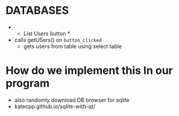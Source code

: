 # DATABASES

- * List Users button *
- calls getUSers() on `button_clicked`
	- gets users from table using select table

# How do we implement this In our program

- also randomly download DB browser for sqlite	
- katecpp.github.io/sqlite-with-qt/
